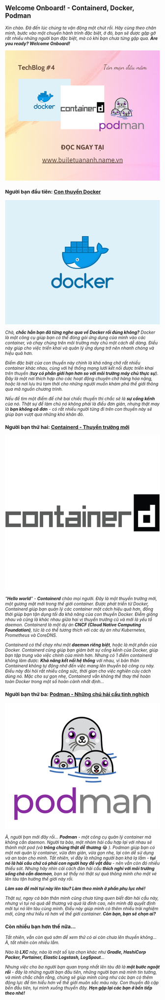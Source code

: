 ## Welcome Onboard! - Containerd, Docker, Podman

_Xin chào. Đã đến lúc chúng ta vận động một chút rồi. Hãy cùng theo chân mình, bước vào một chuyến hành trình đặc biệt, ở đó, bạn sẽ được gặp gỡ rất nhiều những người bạn đặc biệt, mà có khi bạn chưa từng gặp qua. **Are you ready? Welcome Onboard!**_

![All](../../../../public/images/posts/2024/03-22-TechBlog-04/image0.png)

### Người bạn đầu tiên: [Con thuyền Docker](https://www.docker.com/)

![Docker](../../../../public/images/posts/2024/03-22-TechBlog-04/image3.png)

_Chà, **chắc hẳn bạn đã từng nghe qua về Docker rồi đúng không?** Docker là một công cụ giúp bạn có thể đóng gói ứng dụng của mình vào các container, và chạy chúng trên môi trường máy chủ một cách dễ dàng. Điều này giúp cho việc triển khai và quản lý ứng dụng trở nên nhanh chóng và hiệu quả hơn._

_Điểm đặc biệt của con thuyền này chính là khả năng chở rất nhiều container khác nhau, cùng với hệ thống mạng lưới kết nối được triển khai trên thuyền (**tuy có phần giới hạn hơn so với môi trường máy chủ thực sự**). Đây là một nơi thích hợp cho các hoạt động chuyên chở hàng hóa nặng, hoặc là nơi lưu trú tạm thời cho những người muốn khám phá thế giới thông qua mã nguồn chương trình._

_Nếu để tìm một điểm để chê bai chiếc thuyền thì chắc sẽ là **sự cồng kềnh** của nó. Thật sự để làm chủ nó không phải là điều đơn giản, nhưng thật may là **bạn không cô đơn** - có rất nhiều người từng đi trên con thuyền này sẽ giúp bạn vượt qua những khó khăn đó._

### Người bạn thứ hai: [Containerd - Thuyền trưởng mới](https://containerd.io/)

![Containerd](../../../../public/images/posts/2024/03-22-TechBlog-04/image4.jpg)

_"**Hello world**" - **Containerd** chào mọi người. Đây là một thuyền trưởng mới, một gương mặt mới trong thế giới container. Được phát triển từ Docker, Containerd giúp bạn quản lý các container một cách hiệu quả hơn, đồng thời giúp bạn tận dụng tối đa khả năng của con thuyền Docker. Điểm giống nhau và cũng là khác nhau giữa hai vị thuyền trưởng cũ và mới là yếu tố daemon. Containerd là một dự án **CNCF (Cloud Native Computing Foundation)**, tức là có thể tương thích với các dự án như Kubernetes, Prometheus và CoreDNS._

_Containerd có thể chạy như một **daemon riêng biệt**, hoặc là một phần của Docker. Containerd cũng giúp bạn giảm bớt sự cồng kềnh của Docker, giúp bạn tập trung vào việc chính của mình hơn. Nhưng có 1 điểm containerd không làm được: **Khả năng kết nối hệ thống** với nhau, vì bản thân Containerd không tự động nhớ đến việc mang lên thuyền bộ công cụ này. Điều này đòi hỏi rất nhiều công sức, thời gian cho việc nghiên cứu cách dùng nó. Mặc cho sự gọn nhẹ, Containerd vẫn không thể thay thế hoàn toàn Docker trong một số hoàn cảnh nhất định..._

### Người bạn thứ ba: [Podman - Những chú hải cẩu tinh nghịch](https://podman.io/)

![Podman](../../../../public/images/posts/2024/03-22-TechBlog-04/image5.png)

_À, người bạn mới đây rồi... **Podman** - một công cụ quản lý container mà không cần daemon. Người ta bảo, một nhóm hải cẩu hợp lại với nhau sẽ thành một pod (và **trông chúng thật dễ thương**_ 😂 _). Podman giúp bạn có một nơi quản lý container, vừa đơn giản, vừa gọn nhẹ, lại còn dễ sử dụng và an toàn cho mình. Tất nhiên, vì đây là những người bạn khá lạ lẫm - **tụi nó là hải cẩu chứ có phải con người hay đồ vật đâu** - nên vẫn còn đó nhiều thiếu sót. Nhưng hãy nhìn cái cách đàn hải cẩu **thích nghi với môi trường sống chả cần daemon**, bạn sẽ thấy nó thật sự quá thông minh cho một vé lên tàu tận hưởng thế giới này rồi._

**_Làm sao để mời tụi này lên tàu? Làm theo mình ở phần phụ lục nhé!_**

_Thật sự, ngay cả bản thân mình cũng chưa từng quen biết đàn hải cẩu này, nhưng vì tụi nó quá dễ thương và quá là đỉnh cao, nên mình đã quyết định mời tụi nó lên tàu cùng mình. Điều này giúp mình có thêm nhiều trải nghiệm mới, cũng như hiểu rõ hơn về thế giới container. **Còn bạn, bạn sẽ chọn ai?**_

### Còn nhiều bạn hơn thế nữa...

_Tất nhiên, vẫn còn quá sớm để xem thử có ai còn chưa lên thuyền không... À, tất nhiên còn nhiều lắm._ 

_Nào là **LXC** này, nào là một số lựa chọn khác như **Gradle, HashiCorp Packer, Portainer, Elastic Logstash, LogSpout**..._

_Nhưng việc cho ba người bạn quan trọng nhất lên tàu đã là **một bước ngoặt rồi** - đây là những người bạn đầu tiên, những người bạn mà mình tin tưởng, và mình chắc chắn rằng, chúng sẽ giúp mình cũng như các bạn có thêm động lực để tìm hiểu hơn về thế giới muôn sắc màu này. Con thuyền đã cập bến đầu tiên, tụi mình xuống thuyền đây. **Hẹn gặp lại các bạn ở bến tiếp theo nhé!**_
